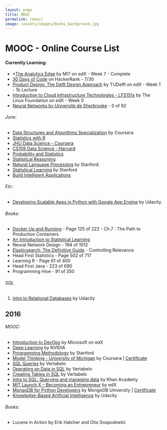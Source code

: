 ```yaml
---
layout: page
title: MOOC
permalink: /mooc/
image: /assets/images/books_background.jpg
---
```


# MOOC - Online Course List

#### Currently Learning: 

- *[The Analytics Edge](https://www.edx.org/course/analytics-edge-mitx-15-071x-2) by MIT on edX - Week 7 - Complete
- [30 Days of Code](https://www.hackerrank.com/domains/tutorials/30-days-of-code) on HackerRank - 7/30
- [Product Design: The Delft Design Approach](https://www.edx.org/course/product-design-delft-design-approach-delftx-dda691x-0) by TUDelft on edX - Week 1 - 1b Lecture
- [Introduction to Cloud Infrastructure Technologies - LFS151x](https://www.edx.org/course/introduction-cloud-infrastructure-linuxfoundationx-lfs151-x#!) by The Linux Foundation on edX - Week 0
- [Neural Networks by Université de Sherbrooke](https://www.youtube.com/playlist?list=PL6Xpj9I5qXYEcOhn7TqghAJ6NAPrNmUBH) - 0 of 92


###### June:

- [Data Structures and Algorithms Specialization](https://www.coursera.org/specializations/data-structures-algorithms) by Coursera
- [Statistics with R](http://www.springer.com/us/book/9783319285290)
- [JHU Data Science - Coursera](https://www.coursera.org/specializations/jhu-data-science)
- [CS109 Data Science - Harvard](http://cs109.github.io/2015/)
- [Probability and Statistics](https://lagunita.stanford.edu/courses/OLI/ProbStat/Open/about)
- [Statistical Reasoning](https://lagunita.stanford.edu/courses/OLI/StatReasoning/Open/about)
- [Natural Language Processing](https://www.coursera.org/course/nlp) by Stanford.
- [Statistical Learning](https://lagunita.stanford.edu/courses/HumanitiesSciences/StatLearning/Winter2016/about) by Stanford
- [Build Intelligent Applications](https://www.coursera.org/specializations/machine-learning)

###### Etc:
- [Developing Scalable Apps in Python with Google App Engine](https://www.udacity.com/course/developing-scalable-apps-in-python--ud858) by Udacity.

###### Books:

- [Docker Up and Running](http://shop.oreilly.com/product/0636920036142.do) - Page 125 of 222 - Ch.7 : The Path to Production Containers
- [An Introduction to Statistical Learning](http://www-bcf.usc.edu/~gareth/ISL/)
- Neural Network Design - 194 of 1012
- [Elasticsearch: The Definitive Guide](https://www.elastic.co/guide/en/elasticsearch/guide/current/index.html) - Controlling Relevance
- Head First Statistics - Page 502 of 717
- Learning R - Page 61 of 400
- Head First Java - 223 of 690
- Programming Hive - 91 of 350


###### SQL
1. [Intro to Relational Databases](https://www.udacity.com/course/intro-to-relational-databases--ud197) by Udacity

## 2016

###### MOOC:

- [Introduction to DevOps](https://www.edx.org/course/introduction-devops-microsoft-dev212x) by Microsoft on edX
- [Deep Learning](https://developer.nvidia.com/deep-learning-courses) by NVIDIA
- [Programming Methodology](https://see.stanford.edu/Course/CS106A) by Stanford
- [Model Thinking - University of Michigan](https://www.coursera.org/learn/model-thinking) by Coursera | [Certificate](https://github.com/KartikKannapur/kartikkannapur.github.io/blob/master/mooc_certificates/Model_Thinking_Coursera_Michigan.png)
- [SQL Queries](https://academy.vertabelo.com/course/sql-queries) by Vertabelo
- [Operating on Data in SQL](https://academy.vertabelo.com/course/operating-on-data-in-sql) by Vertabelo
- [Creating Tables in SQL](https://academy.vertabelo.com/course/creating-tables-in-sql) by Vertabelo
- [Intro to SQL: Querying and managing data](https://www.khanacademy.org/computing/computer-programming/sql) by Khan Academy
- [MIT Launch X – Becoming an Entrepreneur](https://www.edx.org/course/becoming-entrepreneur-mitx-launch-x) by edX
- [MongoDB for Python Developers](https://university.mongodb.com/courses/M101P/about) by MongoDB University | [Certificate](https://github.com/KartikKannapur/kartikkannapur.github.io/blob/master/mooc_certificates/MongoDB_M101P_Certificate.pdf)
- [Knowledge-Based Artificial Intelligence](https://www.udacity.com/course/knowledge-based-ai-cognitive-systems--ud409) by Udacity


###### Books:
- Lucene in Action by Erik Hatcher and Otis Gospodnetić

